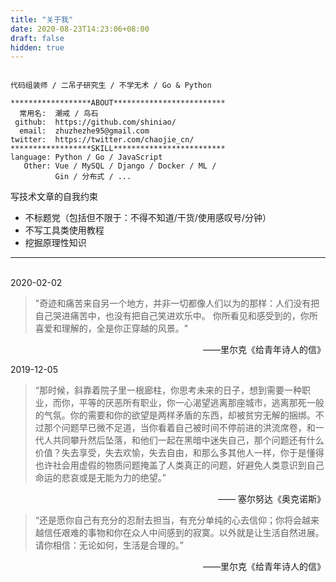 ```yaml
---
title: "关于我"
date: 2020-08-23T14:23:06+08:00
draft: false
hidden: true
---
```

```shell

代码组装师 / 二吊子研究生 / 不学无术 / Go & Python

******************ABOUT*************************
  常用名:  潮戒 / 鸟石
 github:  https://github.com/shiniao/
  email:  zhuzhezhe95@gmail.com
twitter:  https://twitter.com/chaojie_cn/
******************SKILL*************************
language: Python / Go / JavaScript
   Other: Vue / MySQL / Django / Docker / ML /
          Gin / 分布式 / ...

```

写技术文章的自我约束

- 不标题党（包括但不限于：不得不知道/干货/使用感叹号/分钟）
- 不写工具类使用教程
- 挖掘原理性知识

---
<br>
2020-02-02

> "奇迹和痛苦来自另一个地方，并非一切都像人们以为的那样：人们没有把自己哭进痛苦中，也没有把自己笑进欢乐中。
你所看见和感受到的，你所喜爱和理解的，全是你正穿越的风景。"
<div style="text-align:right">——里尔克《给青年诗人的信》</div>

2019-12-05

> “那时候，斜靠着院子里一根廊柱，你思考未来的日子，想到需要一种职业，而你，平等的厌恶所有职业，你一心渴望逃离那座城市，逃离那死一般的气氛。你的需要和你的欲望是两样矛盾的东西，却被贫穷无解的捆绑。不过那个问题早已微不足道，当你看着自己被时间不停前进的洪流席卷，和一代人共同攀升然后坠落，和他们一起在黑暗中迷失自己，那个问题还有什么价值？失去享受，失去欢愉，失去自由，和那么多其他人一样，你于是懂得也许社会用虚假的物质问题掩盖了人类真正的问题，好避免人类意识到自己命运的悲哀或是无能为力的绝望。”
<div style="text-align:right">—— 塞尔努达《奥克诺斯》</div>

> “还是愿你自己有充分的忍耐去担当，有充分单纯的心去信仰；你将会越来越信任艰难的事物和你在众人中间感到的寂寞。以外就是让生活自然进展。请你相信：无论如何，生活是合理的。”
<div style="text-align:right">——里尔克《给青年诗人的信》</div>